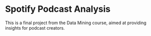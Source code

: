 # Spotify Podcast Analysis
This is a final project from the Data Mining course, aimed at providing insights for podcast creators. 
